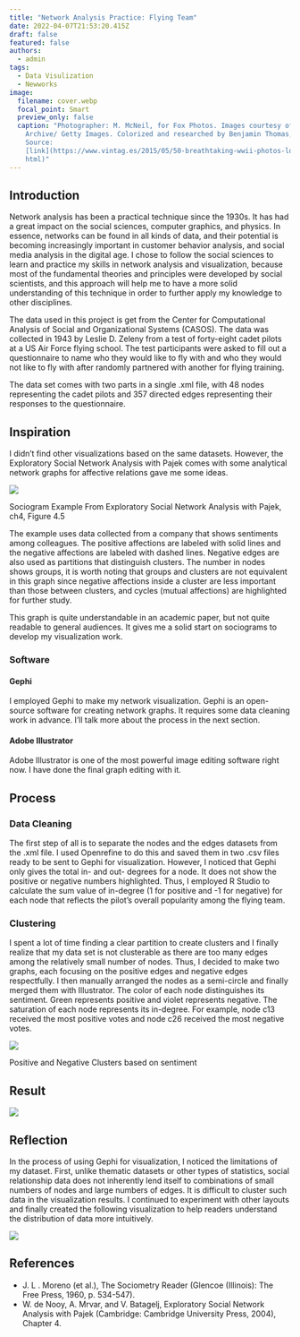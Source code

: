 ```yaml
---
title: "Network Analysis Practice: Flying Team"
date: 2022-04-07T21:53:20.415Z
draft: false
featured: false
authors:
  - admin
tags: 
  - Data Visulization
  - Newworks
image:
  filename: cover.webp
  focal_point: Smart
  preview_only: false
  caption: "Photographer: M. McNeil, for Fox Photos. Images courtesy of the Hulton
    Archive/ Getty Images. Colorized and researched by Benjamin Thomas, Photo
    Source:
    [link](https://www.vintag.es/2015/05/50-breathtaking-wwii-photos-look-like.\
    html)"
---
```

## Introduction

Network analysis has been a practical technique since the 1930s. It has had a great impact on the social sciences, computer graphics, and physics. In essence, networks can be found in all kinds of data, and their potential is becoming increasingly important in customer behavior analysis, and social media analysis in the digital age. I chose to follow the social sciences to learn and practice my skills in network analysis and visualization, because most of the fundamental theories and principles were developed by social scientists, and this approach will help me to have a more solid understanding of this technique in order to further apply my knowledge to other disciplines.

The data used in this project is get from the Center for Computational Analysis of Social and Organizational Systems (CASOS). The data was collected in 1943 by Leslie D. Zeleny from a test of forty-eight cadet pilots at a US Air Force flying school. The test participants were asked to fill out a questionnaire to name who they would like to fly with and who they would not like to fly with after randomly partnered with another for flying training.

The data set comes with two parts in a single .xml file, with 48 nodes representing the cadet pilots and 357 directed edges representing their responses to the questionnaire.

## Inspiration

I didn’t find other visualizations based on the same datasets. However, the Exploratory Social Network Analysis with Pajek comes with some analytical network graphs for affective relations gave me some ideas.

![](https://i0.wp.com/studentwork.prattsi.org/infovis/wp-content/uploads/sites/3/2022/04/affective_relations_graph.png?resize=741%2C447&ssl=1)

Sociogram Example From Exploratory Social Network Analysis with Pajek, ch4, Figure 4.5

The example uses data collected from a company that shows sentiments among colleagues. The positive affections are labeled with solid lines and the negative affections are labeled with dashed lines. Negative edges are also used as partitions that distinguish clusters. The number in nodes shows groups, it is worth noting that groups and clusters are not equivalent in this graph since negative affections inside a cluster are less important than those between clusters, and cycles (mutual affections) are highlighted for further study.

This graph is quite understandable in an academic paper, but not quite readable to general audiences. It gives me a solid start on sociograms to develop my visualization work.

### Software

#### Gephi

I employed Gephi to make my network visualization. Gephi is an open-source software for creating network graphs. It requires some data cleaning work in advance. I’ll talk more about the process in the next section.

#### Adobe Illustrator

Adobe Illustrator is one of the most powerful image editing software right now. I have done the final graph editing with it.

## Process

### Data Cleaning

The first step of all is to separate the nodes and the edges datasets from the .xml file. I used Openrefine to do this and saved them in two .csv files ready to be sent to Gephi for visualization. However, I noticed that Gephi only gives the total in- and out- degrees for a node. It does not show the positive or negative numbers highlighted. Thus, I employed R Studio to calculate the sum value of in-degree (1 for positive and -1 for negative) for each node that reflects the pilot’s overall popularity among the flying team.

### Clustering

I spent a lot of time finding a clear partition to create clusters and I finally realize that my data set is not clusterable as there are too many edges among the relatively small number of nodes. Thus, I decided to make two graphs, each focusing on the positive edges and negative edges respectfully. I then manually arranged the nodes as a semi-circle and finally merged them with Illustrator. The color of each node distinguishes its sentiment. Green represents positive and violet represents negative. The saturation of each node represents its in-degree. For example, node c13 received the most positive votes and node c26 received the most negative votes.

![](https://i0.wp.com/studentwork.prattsi.org/infovis/wp-content/uploads/sites/3/2022/04/POS_NEG_CLASTER-889x1024.png?resize=532%2C613&ssl=1)

Positive and Negative Clusters based on sentiment

## Result

![](https://i0.wp.com/studentwork.prattsi.org/infovis/wp-content/uploads/sites/3/2022/04/Artboard-1-1024x576.png?resize=840%2C473&ssl=1)

## Reflection

In the process of using Gephi for visualization, I noticed the limitations of my dataset. First, unlike thematic datasets or other types of statistics, social relationship data does not inherently lend itself to combinations of small numbers of nodes and large numbers of edges. It is difficult to cluster such data in the visualization results. I continued to experiment with other layouts and finally created the following visualization to help readers understand the distribution of data more intuitively.

![](https://i0.wp.com/studentwork.prattsi.org/infovis/wp-content/uploads/sites/3/2022/04/flyingTeams_4.png?resize=840%2C268&ssl=1)

## **References**

* J. L . Moreno (et al.), The Sociometry Reader (Glencoe (Illinois): The Free Press, 1960, p. 534-547).
* W. de Nooy, A. Mrvar, and V. Batagelj, Exploratory Social Network Analysis with Pajek (Cambridge: Cambridge University Press, 2004), Chapter 4.

<!--EndFragment-->